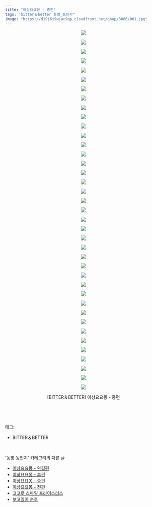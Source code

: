 ```yaml
---
title: "이상요요몽 - 중편"
tags: "bitter＆better 동방_동인지"
image: "https://d19j6j9wjau9qp.cloudfront.net/ghap/3066/001.jpg"
---
```

<div class="article">
<p style="text-align: center; clear: none; float: none;"><img src="{{ site.imgserver8 }}/ghap/3066/001.jpg"/></p>
<p style="text-align: center; clear: none; float: none;"><img src="{{ site.imgserver8 }}/ghap/3066/002.jpg"/></p>
<p style="text-align: center; clear: none; float: none;"><img src="{{ site.imgserver8 }}/ghap/3066/003.jpg"/></p>
<p style="text-align: center; clear: none; float: none;"><img src="{{ site.imgserver8 }}/ghap/3066/004.jpg"/></p>
<p style="text-align: center; clear: none; float: none;"><img src="{{ site.imgserver8 }}/ghap/3066/005.jpg"/></p>
<p style="text-align: center; clear: none; float: none;"><img src="{{ site.imgserver8 }}/ghap/3066/006.jpg"/></p>
<p style="text-align: center; clear: none; float: none;"><img src="{{ site.imgserver8 }}/ghap/3066/007.jpg"/></p>
<p style="text-align: center; clear: none; float: none;"><img src="{{ site.imgserver8 }}/ghap/3066/008.jpg"/></p>
<p style="text-align: center; clear: none; float: none;"><img src="{{ site.imgserver8 }}/ghap/3066/009.jpg"/></p>
<p style="text-align: center; clear: none; float: none;"><img src="{{ site.imgserver8 }}/ghap/3066/010.jpg"/></p>
<p style="text-align: center; clear: none; float: none;"><img src="{{ site.imgserver8 }}/ghap/3066/011.jpg"/></p>
<p style="text-align: center; clear: none; float: none;"><img src="{{ site.imgserver8 }}/ghap/3066/012.jpg"/></p>
<p style="text-align: center; clear: none; float: none;"><img src="{{ site.imgserver8 }}/ghap/3066/013.jpg"/></p>
<p style="text-align: center; clear: none; float: none;"><img src="{{ site.imgserver8 }}/ghap/3066/014.jpg"/></p>
<p style="text-align: center; clear: none; float: none;"><img src="{{ site.imgserver8 }}/ghap/3066/015.jpg"/></p>
<p style="text-align: center; clear: none; float: none;"><img src="{{ site.imgserver8 }}/ghap/3066/016.jpg"/></p>
<p style="text-align: center; clear: none; float: none;"><img src="{{ site.imgserver8 }}/ghap/3066/017.jpg"/></p>
<p style="text-align: center; clear: none; float: none;"><img src="{{ site.imgserver8 }}/ghap/3066/018.jpg"/></p>
<p style="text-align: center; clear: none; float: none;"><img src="{{ site.imgserver8 }}/ghap/3066/019.jpg"/></p>
<p style="text-align: center; clear: none; float: none;"><img src="{{ site.imgserver8 }}/ghap/3066/020.jpg"/></p>
<p style="text-align: center; clear: none; float: none;"><img src="{{ site.imgserver8 }}/ghap/3066/021.jpg"/></p>
<p style="text-align: center; clear: none; float: none;"><img src="{{ site.imgserver8 }}/ghap/3066/022.jpg"/></p>
<p style="text-align: center; clear: none; float: none;"><img src="{{ site.imgserver8 }}/ghap/3066/023.jpg"/></p>
<p style="text-align: center; clear: none; float: none;"><img src="{{ site.imgserver8 }}/ghap/3066/024.jpg"/></p>
<p style="text-align: center; clear: none; float: none;"><img src="{{ site.imgserver8 }}/ghap/3066/025.jpg"/></p>
<p style="text-align: center; clear: none; float: none;"><img src="{{ site.imgserver8 }}/ghap/3066/026.jpg"/></p>
<p style="text-align: center; clear: none; float: none;"><img src="{{ site.imgserver8 }}/ghap/3066/027.jpg"/></p>
<p style="text-align: center; clear: none; float: none;"><img src="{{ site.imgserver8 }}/ghap/3066/028.jpg"/></p>
<p style="text-align: center; clear: none; float: none;"><img src="{{ site.imgserver8 }}/ghap/3066/029.jpg"/></p>
<p style="text-align: center; clear: none; float: none;"><img src="{{ site.imgserver8 }}/ghap/3066/030.jpg"/></p>
<p style="text-align: center; clear: none; float: none;"><img src="{{ site.imgserver8 }}/ghap/3066/031.jpg"/></p>
<p style="text-align: center; clear: none; float: none;"><img src="{{ site.imgserver8 }}/ghap/3066/032.jpg"/></p>
<p style="text-align: center; clear: none; float: none;"><img src="{{ site.imgserver8 }}/ghap/3066/033.jpg"/></p>
<p style="text-align: center; clear: none; float: none;"><img src="{{ site.imgserver8 }}/ghap/3066/034.jpg"/></p>
<p style="text-align: center; clear: none; float: none;"><img src="{{ site.imgserver8 }}/ghap/3066/035.jpg"/></p>
<p style="text-align: center; clear: none; float: none;"><img src="{{ site.imgserver8 }}/ghap/3066/036.jpg"/></p>
<p style="text-align: center; clear: none; float: none;"><img src="{{ site.imgserver8 }}/ghap/3066/037.jpg"/></p>
<p style="text-align: center; clear: none; float: none;"><img src="{{ site.imgserver8 }}/ghap/3066/038.jpg"/></p>
<p style="text-align: center; clear: none; float: none;"><img src="{{ site.imgserver8 }}/ghap/3066/039.jpg"/></p>
<p style="text-align: center; clear: none; float: none;">[BITTER＆BETTER] 이상요요몽 - 중편</p>
<p><br/></p>
</div><br/>
<div class="tagTrail">
<p>태그: </p>
<ul>
<li>BITTER＆BETTER</li>
</ul>
</div><br/>
<div class="another">
<p>'동방 동인지' 카테고리의 다른 글</p>
<ul>
<li><a href="/ghap_3068">이상요요몽 - 완결편</a></li>
<li><a href="/ghap_3067">이상요요몽 - 후편</a></li>
<li><a href="/ghap_3066">이상요요몽 - 중편</a></li>
<li><a href="/ghap_3065">이상요요몽 - 전편</a></li>
<li><a href="/ghap_3064">코코로 스마일 프라이스리스</a></li>
<li><a href="/ghap_3063">보고있어 순호</a></li>
</ul>
</div><br/>
<div class="cb_module cb_fluid">
<div class="cb_wrt cb_profile">
</div><!-- commentList close -->
</div><br/>
